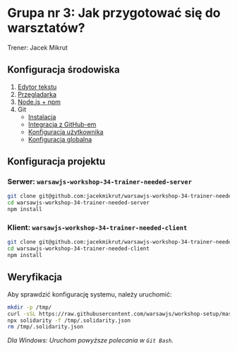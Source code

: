 # Grupa nr 3: Jak przygotować się do warsztatów?

Trener: Jacek Mikrut

## Konfiguracja środowiska

1. [Edytor tekstu](/workshop-setup/partials/edytor-tekstu.html)
2. [Przeglądarka](/workshop-setup/partials/przegladarka.html)
3. [Node.js + npm](/workshop-setup/partials/node+npm.html)
4. Git
    + [Instalacja](/workshop-setup/partials/git-instalacja.html)
    + [Integracja z GitHub-em](/workshop-setup/partials/git-integracja-z-github.html)
    + [Konfiguracja użytkownika](/workshop-setup/partials/git-konfiguracja-uzytkownika.html)
    + [Konfiguracja globalna](/workshop-setup/partials/git-konfiguracja-globalna.html)

## Konfiguracja projektu

### Serwer: `warsawjs-workshop-34-trainer-needed-server`

```bash
git clone git@github.com:jacekmikrut/warsawjs-workshop-34-trainer-needed-server.git
cd warsawjs-workshop-34-trainer-needed-server
npm install
```

### Klient: `warsawjs-workshop-34-trainer-needed-client`

```bash
git clone git@github.com:jacekmikrut/warsawjs-workshop-34-trainer-needed-client.git
cd warsawjs-workshop-34-trainer-needed-client
npm install
```

## Weryfikacja

Aby sprawdzić konfigurację systemu, należy uruchomić:

```bash
mkdir -p /tmp/
curl -sSL https://raw.githubusercontent.com/warsawjs/workshop-setup/master/34/.solidarity.json > /tmp/.solidarity.json
npx solidarity -f /tmp/.solidarity.json
rm /tmp/.solidarity.json
```

_Dla Windows: Uruchom powyższe polecania w `Git Bash`._
